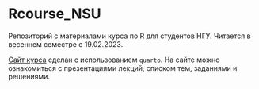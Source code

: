 # Rcourse_NSU

Репозиторий с материалами курса по R для студентов НГУ. Читается в весеннем семестре с 19.02.2023.

[Сайт курса](https://ubogoeva.github.io/Rcourse_NSU/) сделан с использованием `quarto`. На сайте можно ознакомиться с презентациями лекций, списком тем, заданиями и решениями.
